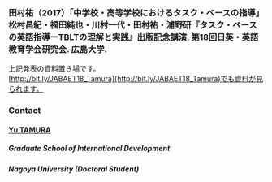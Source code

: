 
### 田村祐（2017）「中学校・高等学校におけるタスク・ベースの指導」松村昌紀・福田純也・川村一代・田村祐・浦野研『タスク・ベースの英語指導ーTBLTの理解と実践』出版記念講演. 第18回日英・英語教育学会研究会. 広島大学.

上記発表の資料置き場です。  
[http://bit.ly/JABAET18_Tamura](http://bit.ly/JABAET18_Tamura)でも資料が見られます。

### Contact
#### [Yu TAMURA](https://tamurayu.wordpress.com/ "website")
##### Graduate School of International Development
##### Nagoya University (Doctoral Student)